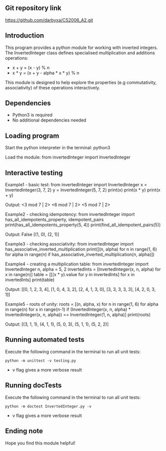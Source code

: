 ## Git repository link
https://github.com/darbyxa/CS2006_A2.git

## Introduction
This program provides a python module for working with inverted integers. The InvertedInteger class defines specialised multiplication and additions operations:

- x + y = (x - y) % n
- x * y = (x + y - alpha * x * y) % n

This module is designed to help explore the properties (e.g commutativity, associativity) of these operations interactively.

## Dependencies
- Python3 is required
- No additional dependencies needed

## Loading program
Start the python interpreter in the terminal:
    python3

Load the module:
    from invertedInteger import InvertedInteger

## Interactive testing
Example1 - basic test:
from invertedInteger import InvertedInteger
x = InvertedInteger(3, 7, 2)
y = InvertedInteger(5, 7, 2)
print(x)
print(x * y)
print(x + y)

Output:
<3 mod 7 | 2>
<6 mod 7 | 2>
<5 mod 7 | 2>

Example2 - checking idempotency:
from invertedInteger import has_all_idempotents_property, idempotent_pairs
print(has_all_idempotents_property(5, 4))
print(find_all_idempotent_pairs(5))

Output:
False
[(1, 0), (2, 1)]

Example3 - checking associativity:
from invertedInteger import has_associative_inverted_multiplication
print([(n, alpha) for n in range(1, 6) for alpha in range(n) if has_associative_inverted_multiplication(n, alpha)])

Example4 - creating a multiplication table:
from invertedInteger import InvertedInteger
n, alpha = 5, 2
invertedInts = [InvertedInteger(x, n, alpha) for x in range(n)]
table = [[(x * y).value for y in invertedInts] for x in invertedInts]
print(table)

Output:
[[0, 1, 2, 3, 4], [1, 0, 4, 3, 2], [2, 4, 1, 3, 0], [3, 3, 3, 3, 3], [4, 2, 0, 3, 1]]

Example5 - roots of unity:
roots = [(n, alpha, x) for n in range(1, 6) for alpha in range(n) for x in range(n-1) if (InvertedInteger(x, n, alpha) * InvertedInteger(x, n, alpha)) == InvertedInteger(1, n, alpha)]
print(roots)

Output:
[(3, 1, 1), (4, 1, 1), (5, 0, 3), (5, 1, 1), (5, 2, 2)]

## Running automated tests
Execute the following command in the terminal to run all unit tests:

    python -m unittest -v testing.py

- v flag gives a more verbose result

## Running docTests
Execute the following command in the terminal to run all unit tests:

    python -m doctest InvertedInteger.py -v
    
- v flag gives a more verbose result

## Ending note
Hope you find this module helpful!
